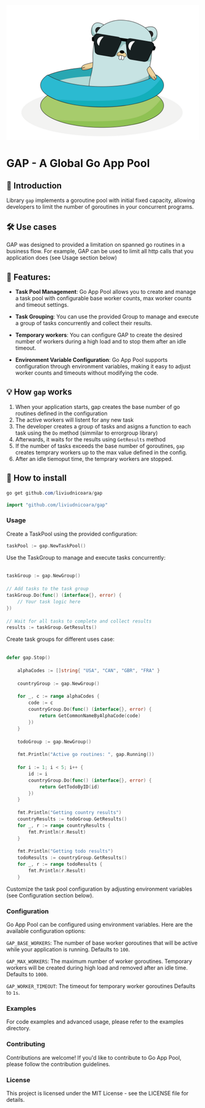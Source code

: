 ![](https://raw.githubusercontent.com/liviudnicoara/liviudnicoara/main/assests/pool.png)

# GAP - A Global Go App Pool

## 📖 Introduction

Library `gap` implements a goroutine pool with initial fixed capacity, allowing developers to limit the number of goroutines in your concurrent programs.


## 🛠 Use cases
GAP was designed to provided a limitation on spanned go routines in a business flow. For example, GAP can be used to limit all http calls that you application does (see Usage section below)

## 🚀 Features:

- **Task Pool Management**: Go App Pool allows you to create and manage a task pool with configurable base worker counts, max worker counts and timeout settings.

- **Task Grouping**: You can use the provided Group to manage and execute a group of tasks concurrently and collect their results.

- **Temporary workers**: You can configure GAP to create the desired number of workers during a high load and to stop them after an idle timeout.

- **Environment Variable Configuration**: Go App Pool supports configuration through environment variables, making it easy to adjust worker counts and timeouts without modifying the code.


## 💡 How `gap` works

1. When your application starts, gap creates the base number of go routines defined in the configuration
2. The active workers will listent for any new task
3. The developer creates a group of tasks and asigns a function to each task using the `Do` method (simmilar to errorgroup library)
4. Afterwards, it waits for the results using `GetResults` method
5. If the number of tasks exceeds the base number of goroutines, `gap` creates temprary workers up to the max value defined in the config.
6. After an idle tiemoput time, the temprary workers are stopped.


## 🧰 How to install

``` powershell
go get github.com/liviudnicoara/gap
```

```go
import "github.com/liviudnicoara/gap"
```

### Usage
Create a TaskPool using the provided configuration:

```go
taskPool := gap.NewTaskPool()
```
Use the TaskGroup to manage and execute tasks concurrently:

```go

taskGroup := gap.NewGroup()

// Add tasks to the task group
taskGroup.Do(func() (interface{}, error) {
    // Your task logic here
})

// Wait for all tasks to complete and collect results
results := taskGroup.GetResults()
```
Create task groups for different uses case: 

```go

defer gap.Stop()

	alphaCodes := []string{	"USA", "CAN", "GBR", "FRA" }

	countryGroup := gap.NewGroup()

	for _, c := range alphaCodes {
		code := c
		countryGroup.Do(func() (interface{}, error) {
			return GetCommonNameByAlphaCode(code)
		})
	}

	todoGroup := gap.NewGroup()

	fmt.Println("Active go routines: ", gap.Running())

	for i := 1; i < 5; i++ {
		id := i
		countryGroup.Do(func() (interface{}, error) {
			return GetTodoByID(id)
		})
	}

	fmt.Println("Getting country results")
	countryResults := todoGroup.GetResults()
	for _, r := range countryResults {
		fmt.Println(r.Result)
	}

	fmt.Println("Getting todo results")
	todoResults := countryGroup.GetResults()
	for _, r := range todoResults {
		fmt.Println(r.Result)
	}
```

Customize the task pool configuration by adjusting environment variables (see Configuration section below).

### Configuration
Go App Pool can be configured using environment variables. Here are the available configuration options:

`GAP_BASE_WORKERS`: The number of base worker goroutines that will be active while your application is running. Defaults to `100`.

`GAP_MAX_WORKERS`: The maximum number of worker goroutines. Temporary workers will be created during high load and removed after an idle time. Defaults to `1000`.

`GAP_WORKER_TIMEOUT`: The timeout for temporary worker goroutines  Defaults to `1s`.

### Examples
For code examples and advanced usage, please refer to the examples directory.

### Contributing
Contributions are welcome! If you'd like to contribute to Go App Pool, please follow the contribution guidelines.

### License
This project is licensed under the MIT License - see the LICENSE file for details.

